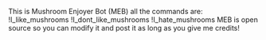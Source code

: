 This is Mushroom Enjoyer Bot (MEB) all the commands are:
!I_like_mushrooms
!I_dont_like_mushrooms
!I_hate_mushrooms
MEB is open source so you can modify it and post it as long as you give me credits!
